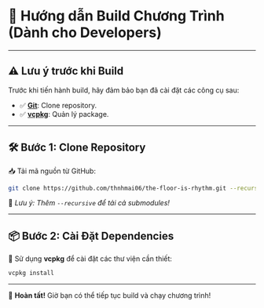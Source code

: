 ﻿# 🚀 Hướng dẫn Build Chương Trình (Dành cho Developers)

---

## ⚠️ Lưu ý trước khi Build
Trước khi tiến hành build, hãy đảm bảo bạn đã cài đặt các công cụ sau:
- ✅ **[Git](https://git-scm.com/downloads)**: Clone repository.
- ✅ **[vcpkg](https://github.com/microsoft/vcpkg)**: Quản lý package.

---

## 🛠 Bước 1: Clone Repository
📥 Tải mã nguồn từ GitHub:
```sh
git clone https://github.com/thnhmai06/the-floor-is-rhythm.git --recursive
```
📌 *Lưu ý: Thêm `--recursive` để tải cả submodules!*

---

## 📦 Bước 2: Cài Đặt Dependencies
📌 Sử dụng **vcpkg** để cài đặt các thư viện cần thiết:
```sh
vcpkg install
```

---


🎉 **Hoàn tất!** Giờ bạn có thể tiếp tục build và chạy chương trình!

